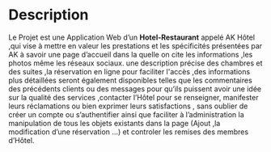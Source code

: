 <h1>Description</h1>
<p>
<bold>Le Projet</bold> est une Application Web d’un <b class="text-danger">Hotel-Restaurant</b> 
appelé AK Hôtel ,qui vise à mettre en valeur les prestations 
et les spécificités présentées par AK à savoir une page 
d’accueil dans la quelle on cite les informations ,les photos même les réseaux sociaux. une description précise des chambres et des suites ,la réservation en ligne pour faciliter l'accès ,des informations plus détaillées seront également disponibles telles que les commentaires des précédents clients ou des messages pour qu’ils puissent  avoir une idée sur la qualité des services ,contacter l’Hôtel pour se renseigner, manifester leurs réclamations ou bien exprimer leurs satisfactions ,  sans oublier de créer un compte ou s’authentifier ainsi que faciliter à l’administration la manipulation de tous les objets existants dans la page (Ajout ,la  modification d’une réservation …) et controler les remises des membres d’Hôtel.</p>